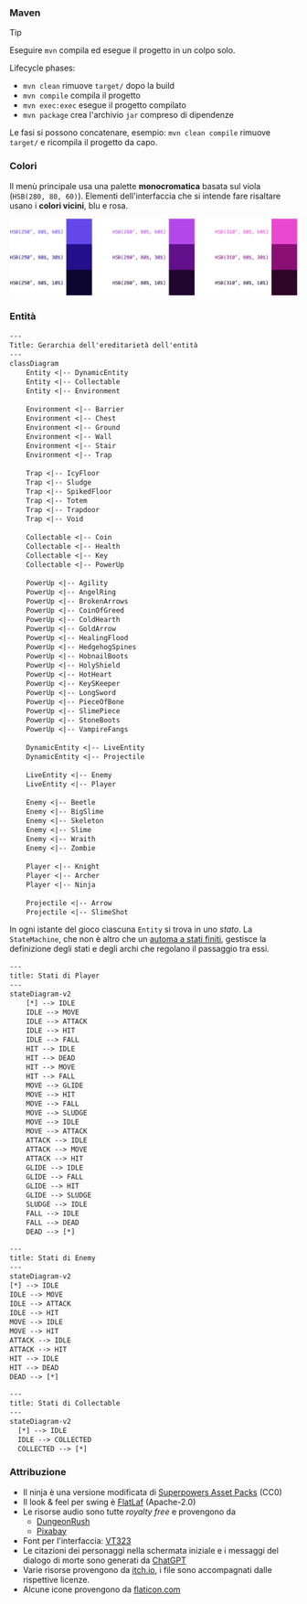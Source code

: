 ### Maven

> [!TIP]
> Eseguire `mvn` compila ed esegue il progetto in un colpo solo.

Lifecycle phases:
  - `mvn clean` rimuove `target/` dopo la build
  - `mvn compile` compila il progetto
  - `mvn exec:exec` esegue il progetto compilato
  - `mvn package` crea l'archivio `jar` compreso di dipendenze

Le fasi si possono concatenare, esempio: `mvn clean compile` rimuove `target/` e ricompila il progetto da capo.

### Colori

Il menù principale usa una palette **monocromatica** basata sul viola (`HSB(280, 80, 60)`). Elementi dell'interfaccia che si intende fare risaltare usano i **colori vicini**, blu e rosa.

![Palette image](src/main/resources/style/palette.png)

### Entità

```mermaid
---
Title: Gerarchia dell'ereditarietà dell'entità
---
classDiagram
    Entity <|-- DynamicEntity
    Entity <|-- Collectable
    Entity <|-- Environment

    Environment <|-- Barrier
    Environment <|-- Chest
    Environment <|-- Ground
    Environment <|-- Wall
    Environment <|-- Stair
    Environment <|-- Trap

    Trap <|-- IcyFloor
    Trap <|-- Sludge
    Trap <|-- SpikedFloor
    Trap <|-- Totem
    Trap <|-- Trapdoor
    Trap <|-- Void

    Collectable <|-- Coin
    Collectable <|-- Health
    Collectable <|-- Key
    Collectable <|-- PowerUp

    PowerUp <|-- Agility
    PowerUp <|-- AngelRing
    PowerUp <|-- BrokenArrows
    PowerUp <|-- CoinOfGreed
    PowerUp <|-- ColdHearth
    PowerUp <|-- GoldArrow
    PowerUp <|-- HealingFlood
    PowerUp <|-- HedgehogSpines
    PowerUp <|-- HobnailBoots
    PowerUp <|-- HolyShield
    PowerUp <|-- HotHeart
    PowerUp <|-- KeySKeeper
    PowerUp <|-- LongSword
    PowerUp <|-- PieceOfBone
    PowerUp <|-- SlimePiece
    PowerUp <|-- StoneBoots
    PowerUp <|-- VampireFangs

    DynamicEntity <|-- LiveEntity
    DynamicEntity <|-- Projectile

    LiveEntity <|-- Enemy
    LiveEntity <|-- Player

    Enemy <|-- Beetle
    Enemy <|-- BigSlime
    Enemy <|-- Skeleton
    Enemy <|-- Slime
    Enemy <|-- Wraith
    Enemy <|-- Zombie

    Player <|-- Knight
    Player <|-- Archer
    Player <|-- Ninja

    Projectile <|-- Arrow
    Projectile <|-- SlimeShot
```



In ogni istante del gioco ciascuna `Entity` si trova in uno _stato_. La `StateMachine`, che non è altro che un [automa a stati finiti](https://it.wikipedia.org/wiki/Automa_a_stati_finiti), gestisce la definizione degli stati e degli archi che regolano il passaggio tra essi.

```mermaid
---
title: Stati di Player
---
stateDiagram-v2
    [*] --> IDLE
    IDLE --> MOVE
    IDLE --> ATTACK
    IDLE --> HIT
    IDLE --> FALL
    HIT --> IDLE
    HIT --> DEAD
    HIT --> MOVE
    HIT --> FALL
    MOVE --> GLIDE
    MOVE --> HIT
    MOVE --> FALL
    MOVE --> SLUDGE
    MOVE --> IDLE
    MOVE --> ATTACK
    ATTACK --> IDLE
    ATTACK --> MOVE
    ATTACK --> HIT
    GLIDE --> IDLE
    GLIDE --> FALL
    GLIDE --> HIT
    GLIDE --> SLUDGE
    SLUDGE --> IDLE
    FALL --> IDLE
    FALL --> DEAD
    DEAD --> [*]
```

```mermaid
---
title: Stati di Enemy
---
stateDiagram-v2
[*] --> IDLE
IDLE --> MOVE
IDLE --> ATTACK
IDLE --> HIT
MOVE --> IDLE
MOVE --> HIT
ATTACK --> IDLE
ATTACK --> HIT
HIT --> IDLE
HIT --> DEAD
DEAD --> [*]
```

```mermaid
---
title: Stati di Collectable
---
stateDiagram-v2
  [*] --> IDLE
  IDLE --> COLLECTED
  COLLECTED --> [*]
```


### Attribuzione

- Il ninja è una versione modificata di [Superpowers Asset Packs](https://github.com/sparklinlabs/superpowers-asset-packs) (CC0)
- Il look & feel per swing è [FlatLaf](https://www.formdev.com/flatlaf/) (Apache-2.0)
- Le risorse audio sono tutte _royalty free_ e provengono da
  - [DungeonRush](https://github.com/rapiz1/DungeonRush/tree/master/res/audio)
  - [Pixabay](https://pixabay.com/)
- Font per l'interfaccia: [VT323](https://fonts.google.com/specimen/VT323)
- Le citazioni dei personaggi nella schermata iniziale e i messaggi del dialogo di morte sono generati da [ChatGPT](https://chatgpt.com/)
- Varie risorse provengono da [itch.io](https://itch.io/gameView-assets), i file sono accompagnati dalle rispettive licenze.
- Alcune icone provengono da [flaticon.com](https://www.flaticon.com)